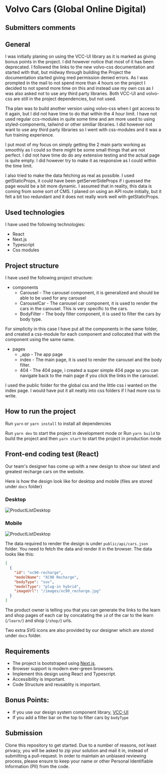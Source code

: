 # Volvo Cars (Global Online Digital)

## Submitters comments

## General

I was initially planing on using the VCC-UI library as it is marked as giving bonus points in the project. I did however notice that most of it has been deprecated. I followed the links to the new volvo-css documentation and started with that, but midway through building the Project the documentation started giving med permission denied errors. As I was prompted in the mail to not spend more than 4 hours on the project I decided to not spend more time on this and instead use my own css as I was also asked not to use any third party libraries. Both VCC-UI and volvo-css are still in the project dependencies, but not used.

Tha plan was to build another version using volvo-css when I got access to it again, but I did not have time to do that within the 4 hour limit. I have not used regular ccs-modules in quite some time and am more used to using styled-components, tailwind or other similiar libraries. I did however not want to use any third party libraries so I went with css-modules and it was a fun training experience.

I put most of my focus on simply getting the 2 main parts working as smoothly as I could so there might be some small things that are not perfect. I did not have time do do any extensive testing and the actual page is quite empty. I did however try to make it as responsive as I could within the time limit.

I also tried to make the data fetching as real as possible. I used getStaticProps, it could have been getServerSideProps if i guessed the page would be a bit more dynamic. I assumed that in reality, this data is coming from some sort of CMS. I planed on using an API route initially, but it felt a bit too redundant and it does not really work well with getStaticProps.

## Used technologies

I have used the following technologies:

- React
- Next.js
- Typescript
- Css modules

## Project structure

I have used the following project structure:

- components
  - Carousel - The carousel component, it is generalized and should be able to be used for any carousel
  - CarouselCar - The carousel car component, it is used to render the cars in the carousel. This is very specific to the cars.
  - BodyFilter - The body filter component, it is used to filter the cars by body type.

For simplicity in this case I have put all the components in the same folder, and created a css-module for each component and collocated that with the component using the same name.

- pages
  - \_app - The app page
  - index - The main page, it is used to render the carousel and the body filter.
  - 404 - The 404 page, i created a super simple 404 page so you can navigate back to the main page if you click the links in the carousel.

I used the public folder for the global css and the little css i wanted on the index page. I would have put it all neatly into css folders if I had more css to write.

## How to run the project

Run `yarn` or `yarn install` to install all dependencies

Run `yarn dev` to start the project in development mode or
Run `yarn build` to build the project and then `yarn start` to start the project in production mode

## Front-end coding test (React)

Our team's designer has come up with a new design to show our latest and greatest recharge cars on the website.

Here is how the design look like for desktop and mobile (files are stored under `docs` folder)

### Desktop

![ProductListDesktop](./docs/ProductList-Desktop.png)

### Mobile

![ProductListDesktop](./docs/ProductList-Mobile.png)

The data required to render the design is under `public/api/cars.json` folder. You need to fetch the data and render it in the browser. The data looks like this:

```json
[
  {
    "id": "xc90-recharge",
    "modelName": "XC90 Recharge",
    "bodyType": "suv",
    "modelType": "plug-in hybrid",
    "imageUrl": "/images/xc90_recharge.jpg"
  }
]
```

The product owner is telling you that you can generate the links to the learn and shop pages of each car by concatating the `id` of the car to the learn (`/learn/`) and shop (`/shop/`) urls.

Two extra SVG icons are also provided by our designer which are stored under `docs` folder.

## Requirements

- The project is bootstraped using [Next.js](https://nextjs.org/).
- Browser support is modern ever-green browsers.
- Implement this design using React and Typescript.
- Accessibility is important.
- Code Structure and reusablity is important.

## Bonus Points:

- If you use our design system component library, [VCC-UI](https://vcc-ui.vercel.app/)
- If you add a filter bar on the top to filter cars by `bodyType`

## Submission

Clone this repository to get started. Due to a number of reasons, not least privacy, you will be asked to zip your solution and mail it in, instead of submitting a pull-request. In order to maintain an unbiased reviewing process, please ensure to keep your name or other Personal Identifiable Information (PII) from the code.
